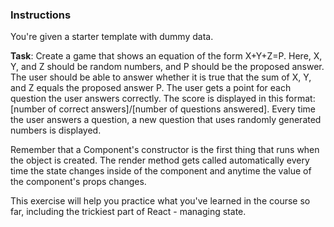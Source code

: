 ### Instructions

You're given a starter template with dummy data.

**Task**: Create a game that shows an equation of the form X+Y+Z=P. Here,
X, Y, and Z should be random numbers, and P should be the proposed answer. The
user should be able to answer whether it is true that the sum of X, Y, and Z
equals the proposed answer P. The user gets a point for each question the user
answers correctly. The score is displayed in this format: [number of correct
answers]/[number of questions answered]. Every time the user answers a question,
a new question that uses randomly generated numbers is displayed.

Remember that a Component's constructor is the first thing that runs when the
object is created. The render method gets called automatically every time the state changes
inside of the component and anytime the value of the component's props changes.

This exercise will help you practice what you've learned in the course so far, including the trickiest part of React -
managing state.

